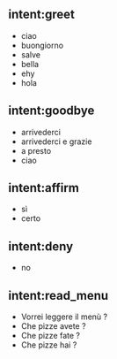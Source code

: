 ## intent:greet
- ciao
- buongiorno
- salve
- bella
- ehy
- hola

## intent:goodbye
- arrivederci
- arrivederci e grazie
- a presto
- ciao

## intent:affirm
- sì
- certo

## intent:deny
- no

## intent:read_menu
- Vorrei leggere il menù ?
- Che pizze avete ?
- Che pizze fate ?
- Che pizze hai ? 

